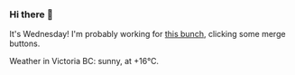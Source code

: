 ### Hi there :wave:

It's Wednesday! I'm probably working for [this bunch](https://github.com/kohofinancial), clicking some merge buttons.

Weather in Victoria BC: sunny, at +16°C.
